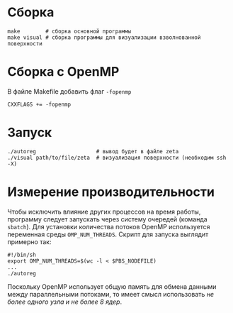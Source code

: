# Сборка

	make        # сборка основной программы
	make visual # сборка программы для визуализации взволнованной поверхности

# Сборка с OpenMP

В файле Makefile добавить флаг ``-fopenmp``

	CXXFLAGS += -fopenmp

# Запуск

	./autoreg                   # вывод будет в файле zeta
	./visual path/to/file/zeta  # визуализация поверхности (необходим ssh -X)

# Измерение производительности

Чтобы исключить влияние других процессов на время работы, программу следует
запускать через систему очередей (команда ``sbatch``). Для установки количества
потоков OpenMP используется переменная среды ``OMP_NUM_THREADS``. Скрипт для
запуска выглядит примерно так:

	#!/bin/sh
	export OMP_NUM_THREADS=$(wc -l < $PBS_NODEFILE)
	...
	./autoreg

Поскольку OpenMP использует общую память для обмена данными между параллельными
потоками, то имеет смысл использовать *не более одного узла и не более 8 ядер*.
